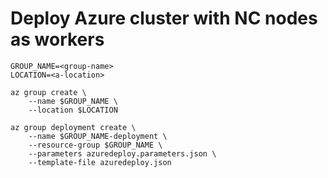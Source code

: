 # Deploy Azure cluster with NC nodes as workers

```
GROUP_NAME=<group-name>
LOCATION=<a-location>

az group create \
    --name $GROUP_NAME \
    --location $LOCATION

az group deployment create \
    --name $GROUP_NAME-deployment \
    --resource-group $GROUP_NAME \
    --parameters azuredeploy.parameters.json \
    --template-file azuredeploy.json
```